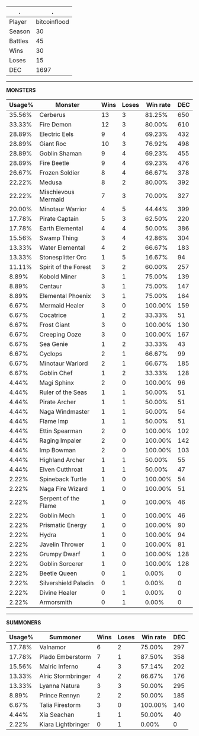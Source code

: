 .|.
|-|-
Player|bitcoinflood
Season|30
Battles|45
Wins|30
Loses|15
DEC|1697

---
**MONSTERS**

Usage%|Monster|Wins|Loses|Win rate|DEC|
-|-|-|-|-|-|
35.56%|Cerberus|13|3|81.25%|650|
33.33%|Fire Demon|12|3|80.00%|610|
28.89%|Electric Eels|9|4|69.23%|432|
28.89%|Giant Roc|10|3|76.92%|498|
28.89%|Goblin Shaman|9|4|69.23%|455|
28.89%|Fire Beetle|9|4|69.23%|476|
26.67%|Frozen Soldier|8|4|66.67%|378|
22.22%|Medusa|8|2|80.00%|392|
22.22%|Mischievous Mermaid|7|3|70.00%|327|
20.00%|Minotaur Warrior|4|5|44.44%|399|
17.78%|Pirate Captain|5|3|62.50%|220|
17.78%|Earth Elemental|4|4|50.00%|386|
15.56%|Swamp Thing|3|4|42.86%|304|
13.33%|Water Elemental|4|2|66.67%|183|
13.33%|Stonesplitter Orc|1|5|16.67%|94|
11.11%|Spirit of the Forest|3|2|60.00%|257|
8.89%|Kobold Miner|3|1|75.00%|139|
8.89%|Centaur|3|1|75.00%|147|
8.89%|Elemental Phoenix|3|1|75.00%|164|
6.67%|Mermaid Healer|3|0|100.00%|159|
6.67%|Cocatrice|1|2|33.33%|51|
6.67%|Frost Giant|3|0|100.00%|130|
6.67%|Creeping Ooze|3|0|100.00%|167|
6.67%|Sea Genie|1|2|33.33%|43|
6.67%|Cyclops|2|1|66.67%|99|
6.67%|Minotaur Warlord|2|1|66.67%|185|
6.67%|Goblin Chef|1|2|33.33%|128|
4.44%|Magi Sphinx|2|0|100.00%|96|
4.44%|Ruler of the Seas|1|1|50.00%|51|
4.44%|Pirate Archer|1|1|50.00%|51|
4.44%|Naga Windmaster|1|1|50.00%|54|
4.44%|Flame Imp|1|1|50.00%|51|
4.44%|Ettin Spearman|2|0|100.00%|102|
4.44%|Raging Impaler|2|0|100.00%|142|
4.44%|Imp Bowman|2|0|100.00%|103|
4.44%|Highland Archer|1|1|50.00%|55|
4.44%|Elven Cutthroat|1|1|50.00%|47|
2.22%|Spineback Turtle|1|0|100.00%|54|
2.22%|Naga Fire Wizard|1|0|100.00%|51|
2.22%|Serpent of the Flame|1|0|100.00%|46|
2.22%|Goblin Mech|1|0|100.00%|46|
2.22%|Prismatic Energy|1|0|100.00%|90|
2.22%|Hydra|1|0|100.00%|94|
2.22%|Javelin Thrower|1|0|100.00%|81|
2.22%|Grumpy Dwarf|1|0|100.00%|128|
2.22%|Goblin Sorcerer|1|0|100.00%|128|
2.22%|Beetle Queen|0|1|0.00%|0|
2.22%|Silvershield Paladin|0|1|0.00%|0|
2.22%|Divine Healer|0|1|0.00%|0|
2.22%|Armorsmith|0|1|0.00%|0|

---
**SUMMONERS**

Usage%|Summoner|Wins|Loses|Win rate|DEC|
-|-|-|-|-|-|
17.78%|Valnamor|6|2|75.00%|297|
17.78%|Plado Emberstorm|7|1|87.50%|358|
15.56%|Malric Inferno|4|3|57.14%|202|
13.33%|Alric Stormbringer|4|2|66.67%|176|
13.33%|Lyanna Natura|3|3|50.00%|295|
8.89%|Prince Rennyn|2|2|50.00%|185|
6.67%|Talia Firestorm|3|0|100.00%|140|
4.44%|Xia Seachan|1|1|50.00%|40|
2.22%|Kiara Lightbringer|0|1|0.00%|0|
